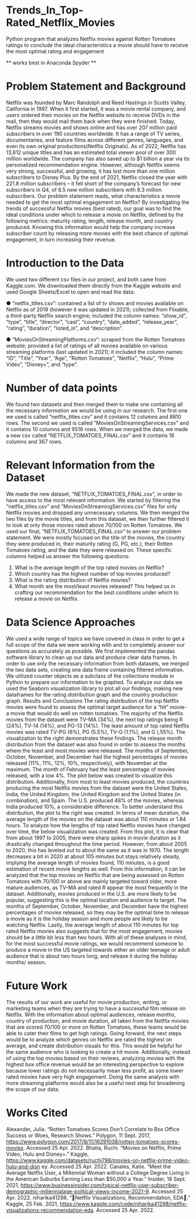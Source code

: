 # Trends_In_Top-Rated_Netflix_Movies
Python program that analyzes Netflix movies against Rotten Tomatoes ratings to conclude the ideal characteristics a movie should have to receive the most optimal rating and engagement

** works best in Anaconda Spyder **


# Problem Statement and Background

Netflix was founded by Marc Randolph and Reed Hastings in Scotts Valley, California in 1997.
When it first started, it was a movie rental company, and users ordered their movies on the
Netflix website to receive DVDs in the mail, then they would mail them back when they were
finished. Today, Netflix streams movies and shows online and has over 207 million paid
subscribers in over 190 countries worldwide. It has a range of TV series, documentaries, and
feature films across different genres, languages, and even its own original productions(Netflix
Originals). As of 2022, Netflix has 13,612 unique titles and has an estimated total viewer pool of
over 300 million worldwide. The company has also saved up to $1 billion a year via its
personalized recommendation engine. However, although Netflix seems very strong, successful,
and growing, it has lost more than one million subscribers to Disney Plus. By the end of 2021,
Netflix closed the year with 221.8 million subscribers – it fell short of the company’s forecast for
new subscribers in Q4, of 8.5 new million subscribers with 8.3 million subscribers.
Our problem statement reads, what characteristics a movie needed to get the most optimal
engagement on Netflix? By investigating the trends of successful Netflix movies (best rated), our
goal was to find the ideal conditions under which to release a movie on Netflix, defined by the
following metrics: maturity rating, length, release month, and country produced. Knowing this
information would help the company increase subscriber count by releasing more movies with
the best chance of optimal engagement, in turn increasing their revenue.

# Introduction to the Data
We used two different csv files in our project, and both came from Kaggle.com. We downloaded
them directly from the Kaggle website and used Google Sheets/Excel to open and read the data:

● “netflix_titles.csv”: contained a list of tv shows and movies available on Netflix as of
2019 (however it was updated in 2021); collected from Flixable, a third-party Netflix
search engine; included the column names: “show_id”, “type”, “title”, “director”, “cast”,
“country”, “date_added”, “release_year”, “rating”, “duration”, “listed_in”, and
“description”.

● “MoviesOnStreamingPlatforms.csv”: scraped from the Rotten Tomatoes website;
provided a list of ratings of all movies available on various streaming platforms (last
updated in 2021); it included the column names: “ID”, “Title”, “Year”, “Age”, “Rotten
Tomatoes”, “Netflix”, “Hulu”, “Prime Video”, “Disney+”, and “type”.

# Number of data points
We found two datasets and then merged them to make one containing all the necessary
information we would be using in our research. The first one we used is called
“netflix_titles.csv” and it contains 12 columns and 8810 rows. The second we used is called
“MoviesOnStreamingServices.csv” and it contains 10 columns and 9516 rows. When we merged
the data, we made a new csv called “NETFLIX_TOMATOES_FINAL.csv” and it contains 16
columns and 367 rows.

# Relevant Information from the Dataset
We made the new dataset, “NETFLIX_TOMATOES_FINAL.csv”, in order to have access to the
most relevant information. We started by filtering the “netflix_titles.csv” and
“MoviesOnStreamingServices.csv” files for only Netflix movies and dropped any unnecessary
columns. We then merged the two files by the movie titles, and from this dataset, we then further
filtered it to look at only those movies rated above 70/100 on Rotten Tomatoes. We used our
final, “NETFLIX_TOMATOES_FINAL.csv” to answer our problem statement. We were mostly
focused on the title of the movies, the country they were produced in, their maturity rating (G,
PG, etc.), their Rotten Tomatoes rating, and the date they were released on. These specific
columns helped us answer the following questions:
1. What is the average length of the top rated movies on Netflix?
2. Which country has the highest number of top movies produced?
3. What is the rating distribution of Netflix movies?
4. What month are the most/least movies released?
This helped us in crafting our recommendation for the best conditions under which to release a
movie on Netflix.

# Data Science Approaches
We used a wide range of topics we have covered in class in order to get a full scope of the data
we were working with and to completely answer our questions as accurately as possible. We first
implemented the pandas software library to clean up our data and produce clear data frames. In
order to use only the necessary information from both datasets, we merged the two data sets,
creating one data frame containing filtered information. We utilized counter objects as a subclass
of the collections module in Python to prepare our information to be graphed. To analyze our
data we used the Seaborn visualization library to plot all our findings, making new dataframes
for the rating distribution graph and the country production graph.
Results and Conclusions
The rating distribution of the top Netflix movies were
found to assess the optimal target audience for a “hit”
movie- a movie that would do well on rotten
tomatoes. The majority of the Netflix movies from
the dataset were TV-MA (34%), the next top ratings
being R (24%), TV-14 (14%), and PG-13 (14%). The
least amount of top rated Netflix movies was rated
TV-PG (6%), PG (5.5%), TV-G (1.1%), and G
(.55%). The visualization to the right demonstrates
these findings.
The release month distribution from the dataset was also found in order to assess the months
where the least and most movies were released. The months of September, October, November,
and December had the highest percentages of movies released (11%, 11%, 12%, 10%,
respectively), with November at the maximum. The month of February had the least percentage
of movies released, with a low 4%. The plot below was created to visualize this distribution.
Additionally, from most to least movies produced, the
countries producing the most Netflix movies from the
dataset were the United States, India, the United
Kingdom, the United Kingdom and the United States (in
combination), and Spain. The U.S. produced 48% of the
movies, whereas India produced 10%, a considerable
difference. To better understand this distribution, the plot
to the right was created.
In terms of mean duration, the average length of the movies on the dataset was about 110
minutes or 1.84 hours. To analyze how the lengths of top rated Netflix movies have changed over
time, the below visualization was created.
From this plot, it is clear that from about 1997 to
2005, there were sharp spikes in movie duration as
it drastically changed throughout the time period.
However, from about 2005 to 2020, this has leveled
out to about the same as it was in 1970. The length
decreases a bit in 2020 at about 105 minutes but
stays relatively steady, implying the average length
of movies found, 110 minutes, is a good estimation
of recent movie lengths as well.
From this information, it can be analyzed that the top movies on Netflix that are being assessed
on Rotten Tomatoes with 70/100 or above are mainly targeted toward older, more mature
audiences, as TV-MA and rated R appear the most frequently in the dataset. Additionally, movies
produced in the U.S. are more likely to be popular, suggesting this is the optimal location and
audience to target. The months of September, October, November, and December have the
highest percentages of movies released, so they may be the optimal time to release a movie as it
is the holiday season and more people are likely to be watching Netflix. Lastly, the average
length of about 110 minutes for top rated Netflix movies also suggests that for the most
engagement, movies should be a little bit less than two hours.
With all of these analyses in mind, for the most successful movie ratings, we would recommend
someone to produce a movie in the US targeted towards either an older teenage or adult audience
that is about two hours long, and release it during the holiday months/ season.

# Future Work
The results of our work are useful for movie production, writing, or marketing teams when they
are trying to have a successful film release on Netflix. With the information about optimal
audiences, release months, country of production, and movie duration, all taken from the Netflix
movies that are scored 70/100 or more on Rotten Tomatoes, these teams would be able to cater
their films to get high ratings.
Going forward, the next steps would be to analyze which genres on Netflix are rated the highest
on average, and create distribution visuals for this. This would be helpful for the same audience
who is looking to create a hit movie. Additionally, instead of using the top movies based on their
reviews, analyzing movies with the highest box office revenue would be an interesting
perspective to explore because lower ratings do not necessarily mean less profit, as some lower
rated movies have very high engagement. Doing the same analysis with more streaming
platforms would also be a useful next step for broadening the scope of our data.

# Works Cited
Alexander, Julia. “Rotten Tomatoes Scores Don’t Correlate to Box Office Success or Woes,
Research Shows.” Polygon, 11 Sept. 2017,
https://www.polygon.com/2017/9/11/16291038/rotten-tomatoes-scores-movies. Accessed
25 Apr. 2022.
Bhatia, Ruchi. “Movies on Netflix, Prime Video, Hulu and Disney+.” Kaggle,
https://www.kaggle.com/datasets/ruchi798/movies-on-netflix-prime-video-hulu-and-disn
ey. Accessed 25 Apr. 2022.
Canales, Katie. “Meet the Average Netflix User, a Millennial Woman without a College Degree
Living in the American Suburbs Earning Less than $50,000 a Year.” Insider, 18 Sept.
2021,
https://www.businessinsider.com/typical-netflix-user-subscriber-demographic-millennialage-political-views-income-2021-9. Accessed 25 Apr. 2022.
niharika41298. “🔴Netflix Visualizations, Recommendation, EDA🍿.” Kaggle, 25 Feb. 2021,
https://www.kaggle.com/code/niharika41298/netflix-visualizations-recommendation-eda.
Accessed 25 Apr. 2022.
